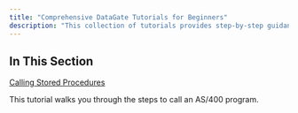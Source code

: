 ```yaml
---
title: "Comprehensive DataGate Tutorials for Beginners"
description: "This collection of tutorials provides step-by-step guidance on using DataGate with Visual Studio, covering installation, configuration, and development of applications using the DataGate database."
---
```


## In This Section


[Calling Stored Procedures](calling-stored-procedures.html)

This tutorial walks you through the steps to call an AS/400 program. 

